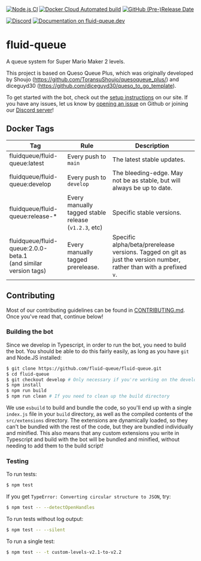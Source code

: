 [![Node.js CI](https://github.com/fluid-queue/fluid-queue/actions/workflows/node.js.yml/badge.svg)](https://github.com/fluid-queue/fluid-queue/actions/workflows/node.js.yml) [![Docker Cloud Automated build](https://img.shields.io/docker/cloud/automated/fluidqueue/fluid-queue?style=flat)](https://hub.docker.com/r/fluidqueue/fluid-queue) [![GitHub (Pre-)Release Date](https://img.shields.io/github/release-date-pre/fluid-queue/fluid-queue)](https://github.com/fluid-queue/fluid-queue/releases)

[![Discord](https://img.shields.io/discord/1040941309877301268?label=discord)](https://discord.gg/GCM98NKHbF) [![Documentation on fluid-queue.dev](https://img.shields.io/badge/documentation-on%20fluid--queue.dev-purple)](https://fluid-queue.dev)

# fluid-queue

A queue system for Super Mario Maker 2 levels.

This project is based on Queso Queue Plus, which was originally developed by Shoujo (<https://github.com/ToransuShoujo/quesoqueue_plus/>) and diceguyd30 (<https://github.com/diceguyd30/queso_to_go_template>).

To get started with the bot, check out the [setup instructions](https://fluid-queue.dev/setup) on our site. If you have any issues, let us know by [opening an issue](https://github.com/fluid-queue/fluid-queue/issues/new) on Github or joining our [Discord server](https://discord.gg/GCM98NKHbF)!

## Docker Tags

| Tag                                                               | Rule                                                 | Description                                                                                                         |
| ----------------------------------------------------------------- | ---------------------------------------------------- | ------------------------------------------------------------------------------------------------------------------- |
| fluidqueue/fluid-queue:latest                                     | Every push to `main`                                 | The latest stable updates.                                                                                          |
| fluidqueue/fluid-queue:develop                                    | Every push to `develop`                              | The bleeding-edge. May not be as stable, but will always be up to date.                                             |
| fluidqueue/fluid-queue:release-\*                                 | Every manually tagged stable release (`v1.2.3`, etc) | Specific stable versions.                                                                                           |
| fluidqueue/fluid-queue:2.0.0-beta.1<br>(and similar version tags) | Every manually tagged prerelease.                    | Specific alpha/beta/prerelease versions. Tagged on git as just the version number, rather than with a prefixed `v`. |

## Contributing

Most of our contributing guidelines can be found in [CONTRIBUTING.md](https://github.com/fluid-queue/fluid-queue/blob/main/CONTRIBUTING.md). Once you've read that, continue below!

### Building the bot

Since we develop in Typescript, in order to run the bot, you need to build the bot. You should be able to do this fairly easily, as long as you have `git` and Node.JS installed:

```sh
$ git clone https://github.com/fluid-queue/fluid-queue.git
$ cd fluid-queue
$ git checkout develop # Only necessary if you're working on the develop branch
$ npm install
$ npm run build
$ npm run clean # If you need to clean up the build directory
```

We use `esbuild` to build and bundle the code, so you'll end up with a single `index.js` file in your `build` directory, as well as the compiled contents of the `src/extensions` directory. The extensions are dynamically loaded, so they can't be bundled with the rest of the code, but they are bundled individually and minified. This also means that any custom extensions you write in Typescript and build with the bot will be bundled and minified, without needing to add them to the build script!

### Testing

To run tests:

```sh
$ npm test
```

If you get `TypeError: Converting circular structure to JSON`, try:

```sh
$ npm test -- --detectOpenHandles
```

To run tests without log output:

```sh
$ npm test -- --silent
```

To run a single test:

```sh
$ npm test -- -t custom-levels-v2.1-to-v2.2
```
